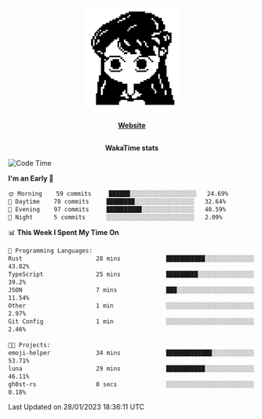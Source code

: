 ##

<p align="center">
  <img src="./person.gif" />
</p>

##

<div align="center">
  <p>
    <strong>
    <a href='https://domm.me'>Website</a>
    </strong>
  </p>
</div>

##

<div align="center">
  <p>
    <strong>
    WakaTime stats
    </strong>
  </p>
</div>

<!--START_SECTION:waka-->
![Code Time](http://img.shields.io/badge/Code%20Time-27%20hrs%2025%20mins-blue)

**I'm an Early 🐤** 

```text
🌞 Morning    59 commits     ██████░░░░░░░░░░░░░░░░░░░   24.69% 
🌆 Daytime    78 commits     ████████░░░░░░░░░░░░░░░░░   32.64% 
🌃 Evening    97 commits     ██████████░░░░░░░░░░░░░░░   40.59% 
🌙 Night      5 commits      ░░░░░░░░░░░░░░░░░░░░░░░░░   2.09%

```


📊 **This Week I Spent My Time On** 

```text
💬 Programming Languages: 
Rust                     28 mins             ███████████░░░░░░░░░░░░░░   43.82% 
TypeScript               25 mins             █████████░░░░░░░░░░░░░░░░   39.2% 
JSON                     7 mins              ███░░░░░░░░░░░░░░░░░░░░░░   11.54% 
Other                    1 min               ░░░░░░░░░░░░░░░░░░░░░░░░░   2.97% 
Git Config               1 min               ░░░░░░░░░░░░░░░░░░░░░░░░░   2.46%

🐱‍💻 Projects: 
emoji-helper             34 mins             █████████████░░░░░░░░░░░░   53.71% 
luna                     29 mins             ███████████░░░░░░░░░░░░░░   46.11% 
gh0st-rs                 0 secs              ░░░░░░░░░░░░░░░░░░░░░░░░░   0.18%

```


 Last Updated on 28/01/2023 18:36:11 UTC
<!--END_SECTION:waka-->

